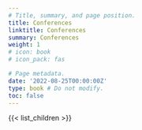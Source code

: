 ```yaml
---
# Title, summary, and page position.
title: Conferences 
linktitle: Conferences
summary: Conferences
weight: 1
# icon: book
# icon_pack: fas

# Page metadata.
date: '2022-08-25T00:00:00Z'
type: book # Do not modify.
toc: false
---
```


{{< list_children >}}
